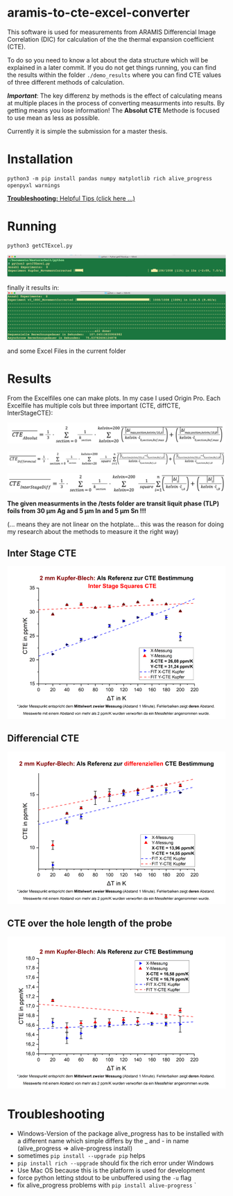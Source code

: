 # aramis-to-cte-excel-converter
This software is used for measurements from ARAMIS Differencial Image Correlation (DIC) for calculation of the the thermal expansion coefficient (CTE).

To do so you need to know a lot about the data structure which will be explained in a later commit. If you do not get things running, you can find the results within the folder `./demo_results` where you can find CTE values of three different methods of calculation.

***Important***: The key differenz by methods is the effect of calculating means at multiple places in the process of converting measurments into results. By getting means you lose information! The **Absolut CTE** Methode is focused to use mean as less as possible.  

Currently it is simple the submission for a master thesis.

# Installation
```
python3 -m pip install pandas numpy matplotlib rich alive_progress openpyxl warnings
```
[**Troubleshooting:** Helpful Tips (click here ...)](#troubleshooting)

# Running
```
python3 getCTExcel.py 
```

![MacDown Screenshot](./howtostart.png)

finally it results in:
![MacDown Screenshot](./finalImage.png)

and some Excel Files in the current folder

# Results
From the Excelfiles one can make plots. In my case I used Origin Pro. Each Excelfile has multiple cols but three important (CTE, diffCTE, InterStageCTE):


![MacDown Screenshot](./CTEAbolut.png)



![MacDown Screenshot](./CTEdiff.png)



![MacDown Screenshot](./CTEinterStage.png)



**The given measurments in the /tests folder are transit liquit phase (TLP) foils from 30 µm Ag and 5 µm In and 5 µm Sn !!!**

(... means they are not linear on the hotplate... this was the reason for doing my research about the methods to measure it the right way)

## Inter Stage CTE
![MacDown Screenshot](./kupferinterstagecte.png)
## Differencial CTE
![MacDown Screenshot](./kupferdiffcte.png)
## CTE over the hole length of the probe
![MacDown Screenshot](./kupferreferenzmessung.png)

# <a name="troubleshooting"></a> Troubleshooting
* Windows-Version of the package alive_progress has to be installed with a different name which simple differs by the _ and - in name (alive_progress => alive-progress install)
* sometimes `pip install --upgrade pip` helps
* `pip install rich --upgrade` should fix the rich error under Windows
* Use Mac OS because this is the platform is used for development
* force python letting stdout to be unbuffered using the `-u` flag
* fix alive_progress problems with `pip install alive-progress`
`